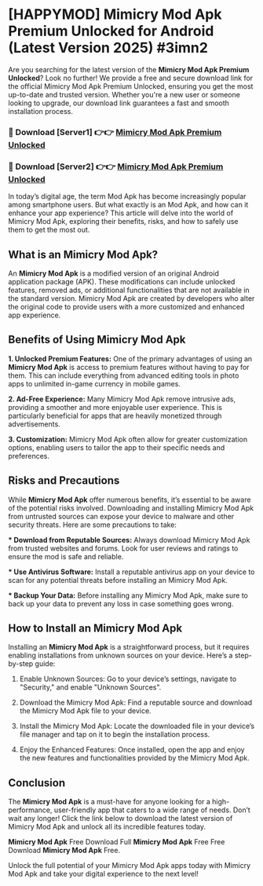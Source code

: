 # [HAPPYMOD] Mimicry Mod Apk Premium Unlocked for Android (Latest Version 2025) #3imn2

Are you searching for the latest version of the <strong>Mimicry Mod Apk Premium Unlocked</strong>? Look no further! We provide a free and secure download link for the official Mimicry Mod Apk Premium Unlocked, ensuring you get the most up-to-date and trusted version. Whether you're a new user or someone looking to upgrade, our download link guarantees a fast and smooth installation process.


<h3>🔴 Download [Server1] 👉👉 <a href="https://appsnew.pages.dev?q=Mimicry+Mod+Apk">Mimicry Mod Apk Premium Unlocked</a></h3>

<h3>🔴 Download [Server2] 👉👉 <a href="https://appsnew.pages.dev?q=Mimicry+Mod+Apk">Mimicry Mod Apk Premium Unlocked</a></h3>


In today’s digital age, the term Mod Apk has become increasingly popular among smartphone users. But what exactly is an Mod Apk, and how can it enhance your app experience? This article will delve into the world of Mimicry Mod Apk, exploring their benefits, risks, and how to safely use them to get the most out.


<h2>What is an Mimicry Mod Apk?</h2>

An <strong>Mimicry Mod Apk</strong> is a modified version of an original Android application package (APK). These modifications can include unlocked features, removed ads, or additional functionalities that are not available in the standard version. Mimicry Mod Apk are created by developers who alter the original code to provide users with a more customized and enhanced app experience.


<h2>Benefits of Using Mimicry Mod Apk</h2>

<strong> 1. Unlocked Premium Features:</strong> One of the primary advantages of using an <strong>Mimicry Mod Apk</strong> is access to premium features without having to pay for them. This can include everything from advanced editing tools in photo apps to unlimited in-game currency in mobile games.

<strong> 2. Ad-Free Experience:</strong> Many Mimicry Mod Apk remove intrusive ads, providing a smoother and more enjoyable user experience. This is particularly beneficial for apps that are heavily monetized through advertisements.

<strong> 3. Customization:</strong> Mimicry Mod Apk often allow for greater customization options, enabling users to tailor the app to their specific needs and preferences.


<h2>Risks and Precautions</h2>

While <strong>Mimicry Mod Apk</strong> offer numerous benefits, it’s essential to be aware of the potential risks involved. Downloading and installing Mimicry Mod Apk from untrusted sources can expose your device to malware and other security threats. Here are some precautions to take:

<strong> * Download from Reputable Sources:</strong> Always download Mimicry Mod Apk from trusted websites and forums. Look for user reviews and ratings to ensure the mod is safe and reliable.

<strong> * Use Antivirus Software:</strong> Install a reputable antivirus app on your device to scan for any potential threats before installing an Mimicry Mod Apk.

<strong> * Backup Your Data:</strong> Before installing any Mimicry Mod Apk, make sure to back up your data to prevent any loss in case something goes wrong.


<h2>How to Install an Mimicry Mod Apk</h2>

Installing an <strong>Mimicry Mod Apk</strong> is a straightforward process, but it requires enabling installations from unknown sources on your device. Here’s a step-by-step guide:

 1. Enable Unknown Sources: Go to your device’s settings, navigate to "Security," and enable "Unknown Sources".

 2. Download the Mimicry Mod Apk: Find a reputable source and download the Mimicry Mod Apk file to your device.

 3. Install the Mimicry Mod Apk: Locate the downloaded file in your device’s file manager and tap on it to begin the installation process.

 4. Enjoy the Enhanced Features: Once installed, open the app and enjoy the new features and functionalities provided by the Mimicry Mod Apk.


<h2><strong>Conclusion</strong></h2>

The <strong>Mimicry Mod Apk</strong> is a must-have for anyone looking for a high-performance, user-friendly app that caters to a wide range of needs. Don’t wait any longer! Click the link below to download the latest version of Mimicry Mod Apk and unlock all its incredible features today.

<strong>Mimicry Mod Apk</strong> Free Download Full <strong>Mimicry Mod Apk</strong> Free Free Download <strong>Mimicry Mod Apk</strong> Free.

Unlock the full potential of your Mimicry Mod Apk apps today with Mimicry Mod Apk and take your digital experience to the next level!